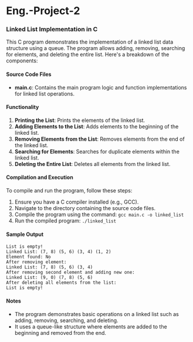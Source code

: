 # Eng.-Project-2
### Linked List Implementation in C

This C program demonstrates the implementation of a linked list data structure using a queue. The program allows adding, removing, searching for elements, and deleting the entire list. Here's a breakdown of the components:

#### Source Code Files
- **main.c**: Contains the main program logic and function implementations for linked list operations.

#### Functionality

1. **Printing the List**: Prints the elements of the linked list.
2. **Adding Elements to the List**: Adds elements to the beginning of the linked list.
3. **Removing Elements from the List**: Removes elements from the end of the linked list.
4. **Searching for Elements**: Searches for duplicate elements within the linked list.
5. **Deleting the Entire List**: Deletes all elements from the linked list.

#### Compilation and Execution

To compile and run the program, follow these steps:

1. Ensure you have a C compiler installed (e.g., GCC).
2. Navigate to the directory containing the source code files.
3. Compile the program using the command: `gcc main.c -o linked_list`
4. Run the compiled program: `./linked_list`

#### Sample Output

```
List is empty!
Linked List: (7, 8) (5, 6) (3, 4) (1, 2)
Element found: No
After removing element:
Linked List: (7, 8) (5, 6) (3, 4)
After removing second element and adding new one:
Linked List: (9, 0) (7, 8) (5, 6)
After deleting all elements from the list:
List is empty!
```

#### Notes

- The program demonstrates basic operations on a linked list such as adding, removing, searching, and deleting.
- It uses a queue-like structure where elements are added to the beginning and removed from the end.
